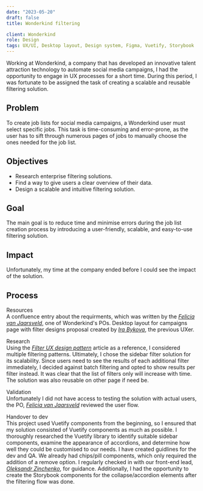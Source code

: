 ```yaml
---
date: "2023-05-20"
draft: false
title: Wonderkind filtering

client: Wonderkind
role: Design
tags: UX/UI, Desktop layout, Design system, Figma, Vuetify, Storybook
---
```


Working at Wonderkind, a company that has developed an innovative talent attraction technology to automate social media campaigns, I had the opportunity to engage in UX processes for a short time. During this period, I was fortunate to be assigned the task of creating a scalable and reusable filtering solution.

## Problem
To create job lists for social media campaigns, a Wonderkind user must select specific jobs. This task is time-consuming and error-prone, as the user has to sift through numerous pages of jobs to manually choose the ones needed for the job list.

## Objectives
- Research enterprise filtering solutions.
- Find a way to give users a clear overview of their data.
- Design a scalable and intuitive filtering solution.

## Goal
The main goal is to reduce time and minimise errors during the job list creation process by introducing a user-friendly, scalable, and easy-to-use filtering solution.

## Impact
Unfortunately, my time at the company ended before I could see the impact of the solution.

## Process
Resources\
A confluence entry about the requirments,  which was written by the [*Felicia van Jaarsveld*][Felicia], one of Wonderkind's POs.
Desktop layout for campaigns page with filter designs proposal created by [*Ira Bykova*][Ira], the previous UXer. 

Research\
Using the [*Filter UX design pattern*][Article] article as a reference, I considered multiple filtering patterns. Ultimately, I chose the sidebar filter solution for its scalability. Since users need to see the results of each additional filter immediately, I decided against batch filtering and opted to show results per filter instead.
It was clear that the list of filters only will increase with time. The solution was also reusable on other page if need be.

Validation\
Unfortunately I did not have access to testing the solution with actual users, the PO, [*Felicia van Jaarsveld*][Felicia] reviewed the user flow. 

Handover to dev\
This project used Vuetify components from the beginning, so I ensured that my solution consisted of Vuetify components as much as possible. I thoroughly researched the Vuetify library to identify suitable sidebar components, examine the appearance of accordions, and determine how well they could be customised to our needs. 
I have created guidlines for the dev and QA. We already had chips/pill components, which only required the addition of a remove option. I regularly checked in with our front-end lead, [*Oleksandr Zinchenko*][Alex], for guidance. 
Additionally, I had the opportunity to create the Storybook components for the collapse/accordion elements after the filtering flow was done.


[Felicia]: https://nl.linkedin.com/in/feliciavanj?trk=public_post_feed-actor-name
[Alex]: https://nl.linkedin.com/in/oleksandr-zinchenko-phd-55526a72
[Ira]: https://nl.linkedin.com/in/erabykova
[Article]: https://www.pencilandpaper.io/articles/ux-pattern-analysis-enterprise-filtering